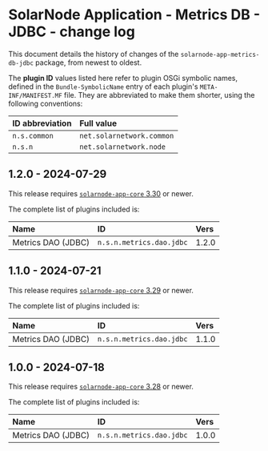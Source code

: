 # SolarNode Application - Metrics DB - JDBC - change log

This document details the history of changes of the `solarnode-app-metrics-db-jdbc` package, from
newest to oldest.

The **plugin ID** values listed here refer to plugin OSGi symbolic names, defined in the
`Bundle-SymbolicName` entry of each plugin's `META-INF/MANIFEST.MF` file. They are abbreviated to
make them shorter, using the following conventions:

| ID abbreviation | Full value                |
|:----------------|:--------------------------|
| `n.s.common`    | `net.solarnetwork.common` |
| `n.s.n`         | `net.solarnetwork.node`   |

## 1.2.0 - 2024-07-29

This release requires [`solarnode-app-core` 3.30][app-core-log] or newer.

The complete list of plugins included is:

| Name               | ID                       | Vers  |
|:-------------------|:-------------------------|:------|
| Metrics DAO (JDBC) | `n.s.n.metrics.dao.jdbc` | 1.2.0 |


## 1.1.0 - 2024-07-21

This release requires [`solarnode-app-core` 3.29][app-core-log] or newer.

The complete list of plugins included is:

| Name               | ID                       | Vers  |
|:-------------------|:-------------------------|:------|
| Metrics DAO (JDBC) | `n.s.n.metrics.dao.jdbc` | 1.1.0 |


## 1.0.0 - 2024-07-18

This release requires [`solarnode-app-core` 3.28][app-core-log] or newer.

The complete list of plugins included is:

| Name               | ID                       | Vers  |
|:-------------------|:-------------------------|:------|
| Metrics DAO (JDBC) | `n.s.n.metrics.dao.jdbc` | 1.0.0 |


[app-core-log]: ../../solarnode-app-core/debian/CHANGELOG.md
